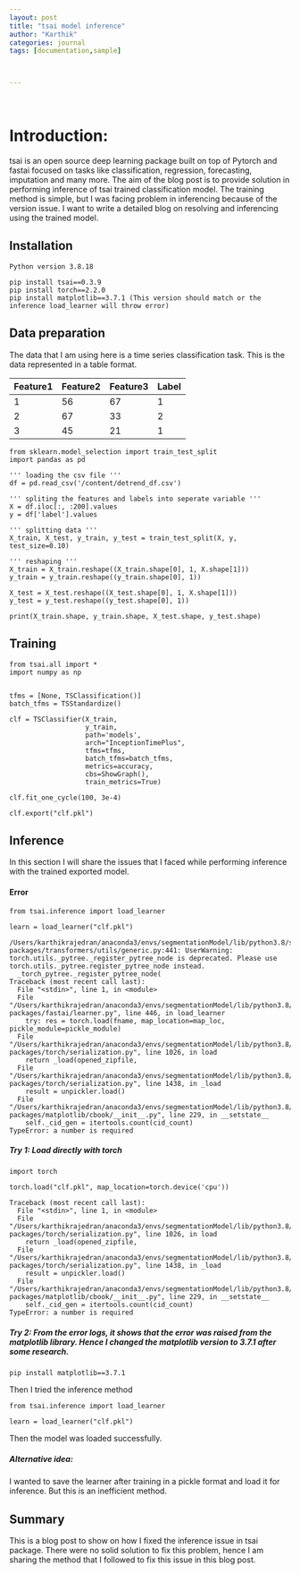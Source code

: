 ```yaml
---
layout: post
title: "tsai model inference"
author: "Karthik"
categories: journal
tags: [documentation,sample]



---
```


<br>


# Introduction:

tsai is an open source deep learning package built on top of Pytorch and fastai focused on tasks like classification, regression, forecasting, imputation and many more. 
The aim of the blog post is to provide solution in performing inference of tsai trained classification model. The training method is simple, but I was facing problem in inferencing because of the version issue. I want to write a detailed blog on resolving and inferencing using the trained model.

## Installation

```
Python version 3.8.18

pip install tsai==0.3.9
pip install torch==2.2.0
pip install matplotlib==3.7.1 (This version should match or the inference load_learner will throw error)
``` 


## Data preparation

The data that I am using here is a time series classification task. This is the data represented in a table format.

| Feature1 | Feature2 | Feature3 | Label |
|----------|----------|----------|-------|
| 1        | 56       | 67       | 1     |
| 2        | 67       | 33       | 2     |
| 3        | 45       | 21       | 1     |


```
from sklearn.model_selection import train_test_split
import pandas as pd

''' loading the csv file '''
df = pd.read_csv('/content/detrend_df.csv')

''' spliting the features and labels into seperate variable '''
X = df.iloc[:, :200].values
y = df['label'].values

''' splitting data '''
X_train, X_test, y_train, y_test = train_test_split(X, y, test_size=0.10)

''' reshaping '''
X_train = X_train.reshape((X_train.shape[0], 1, X.shape[1]))
y_train = y_train.reshape((y_train.shape[0], 1))

X_test = X_test.reshape((X_test.shape[0], 1, X.shape[1]))
y_test = y_test.reshape((y_test.shape[0], 1))

print(X_train.shape, y_train.shape, X_test.shape, y_test.shape)
```


## Training

```
from tsai.all import *
import numpy as np


tfms = [None, TSClassification()]
batch_tfms = TSStandardize()

clf = TSClassifier(X_train,
                   y_train,
                   path='models',
                   arch="InceptionTimePlus",
                   tfms=tfms,
                   batch_tfms=batch_tfms,
                   metrics=accuracy,
                   cbs=ShowGraph(),
                   train_metrics=True)

clf.fit_one_cycle(100, 3e-4)

clf.export("clf.pkl")
```


## Inference

In this section I will share the issues that I faced while performing inference with the trained exported model. 


#### Error

```
from tsai.inference import load_learner

learn = load_learner("clf.pkl")
```

```
/Users/karthikrajedran/anaconda3/envs/segmentationModel/lib/python3.8/site-packages/transformers/utils/generic.py:441: UserWarning: torch.utils._pytree._register_pytree_node is deprecated. Please use torch.utils._pytree.register_pytree_node instead.
  _torch_pytree._register_pytree_node(
Traceback (most recent call last):
  File "<stdin>", line 1, in <module>
  File "/Users/karthikrajedran/anaconda3/envs/segmentationModel/lib/python3.8/site-packages/fastai/learner.py", line 446, in load_learner
    try: res = torch.load(fname, map_location=map_loc, pickle_module=pickle_module)
  File "/Users/karthikrajedran/anaconda3/envs/segmentationModel/lib/python3.8/site-packages/torch/serialization.py", line 1026, in load
    return _load(opened_zipfile,
  File "/Users/karthikrajedran/anaconda3/envs/segmentationModel/lib/python3.8/site-packages/torch/serialization.py", line 1438, in _load
    result = unpickler.load()
  File "/Users/karthikrajedran/anaconda3/envs/segmentationModel/lib/python3.8/site-packages/matplotlib/cbook/__init__.py", line 229, in __setstate__
    self._cid_gen = itertools.count(cid_count)
TypeError: a number is required
```

##### Try 1: Load directly with torch

```
import torch

torch.load("clf.pkl", map_location=torch.device('cpu'))
```

```
Traceback (most recent call last):
  File "<stdin>", line 1, in <module>
  File "/Users/karthikrajedran/anaconda3/envs/segmentationModel/lib/python3.8/site-packages/torch/serialization.py", line 1026, in load
    return _load(opened_zipfile,
  File "/Users/karthikrajedran/anaconda3/envs/segmentationModel/lib/python3.8/site-packages/torch/serialization.py", line 1438, in _load
    result = unpickler.load()
  File "/Users/karthikrajedran/anaconda3/envs/segmentationModel/lib/python3.8/site-packages/matplotlib/cbook/__init__.py", line 229, in __setstate__
    self._cid_gen = itertools.count(cid_count)
TypeError: a number is required
```

##### Try 2: From the error logs, it shows that the error was raised from the matplotlib library. Hence I changed the matplotlib version to 3.7.1 after some research. 

```
pip install matplotlib==3.7.1
```
Then I tried the inference method

```
from tsai.inference import load_learner

learn = load_learner("clf.pkl")
```

Then the model was loaded successfully.


##### Alternative idea:
I wanted to save the learner after training in a pickle format and load it for inference. But this is an inefficient method.  

## Summary

This is a blog post to show on how I fixed the inference issue in tsai package. There were no solid solution to fix this problem, hence I am sharing the method that I followed to fix this issue in this blog post. 

